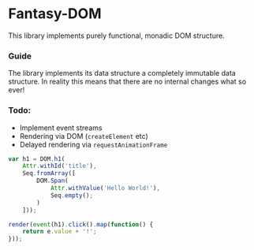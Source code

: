 # Fantasy-DOM

This library implements purely functional, monadic DOM structure.

### Guide

The library implements its data structure a completely immutable 
data structure. In reality this means that there are no internal
changes what so ever!

### Todo:

- Implement event streams
- Rendering via DOM (`createElement` etc)
- Delayed rendering via `requestAnimationFrame`

```javascript
var h1 = DOM.h1(
    Attr.withId('title'),
    Seq.fromArray([
        DOM.Span(
            Attr.withValue('Hello World!'),
            Seq.empty();
        )
    ]));

render(event(h1).click().map(function() {
    return e.value + '!';
}));
```
